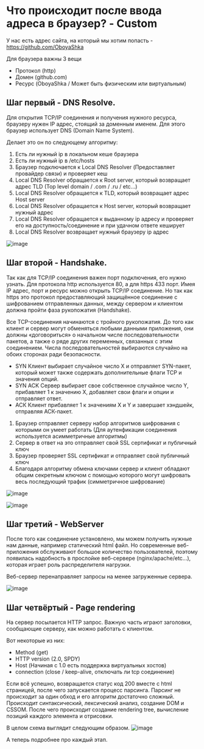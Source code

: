 # Что происходит после ввода адреса в браузер? - Custom

У нас есть адрес сайта, на который мы хотим попасть - https://github.com/OboyaShka

Для браузера важны 3 вещи
- Протокол (http)
- Домен (github.com)
- Ресурс (OboyaShka / Может быть физическим или виртуальным)

## Шаг первый - DNS Resolve.

Для открытия TCP/IP соединения и получения нужного ресурса, браузеру нужен IP адрес, стоящий за доменным именем. Для этого браузер использует DNS (Domain Name System).

Делает это он по следующему алгоритму:
1) Есть ли нужный ip в локальном кеше браузера
2) Есть ли нужный ip в /etc/hosts
3) Браузер подключается к Local DNS Resolver (Предоставляет провайдер связи) и проверяет кеш
4) Local DNS Resolver обращается к Root server, который возвращает адрес TLD (Top level domain / .com / .ru / etc...)
5) Local DNS Resolver обращается к TLD, который возвращает адрес Host server
6) Local DNS Resolver обращается к Host server, который возвращает нужный адрес
7) Local DNS Resolver обращается к выданному ip адресу и проверяет его на доступность/соединение и при удачном ответе кеширует
8) Local DNS Resolver возвращает нужный браузеру ip адрес

![image](https://user-images.githubusercontent.com/66056854/236718962-3651d72e-8fda-4b0e-ab5c-40afebc33d80.png)

## Шаг второй - Handshake.

Так как для TCP/IP соединения важен порт подключения, его нужно узнать. Для протокола http используется 80, а для https 433 порт.
Имея IP адрес, порт и ресурс можно открыть TCP/IP соединение. Но так как https это протокол предоставляющий защищённое соединение с шифрованием отправленных данных, между сервером и клиентом должна пройти фаза рукопожатия (Handshake).

Все TCP-соединения начинаются с тройного рукопожатия. До того как клиент и сервер могут обменяться любыми данными приложения, они должны «договориться» о начальном числе последовательности пакетов, а также о ряде других переменных, связанных с этим соединением. Числа последовательностей выбираются случайно на обоих сторонах ради безопасности.
- SYN Клиент выбирает случайное число Х и отправляет SYN-пакет, который может также содержать дополнительные флаги TCP и значения опций.
- SYN ACK Сервер выбирает свое собственное случайное число Y, прибавляет 1 к значению Х, добавляет свои флаги и опции и отправляет ответ.
- АСК Клиент прибавляет 1 к значениям Х и Y и завершает хэндшейк, отправляя АСК-пакет.

1) Браузер отправляет серверу набор алгоритмов шифрования с которыми он умеет работать (Для аутенфикации соединения используется асимметричные алгоритмы)
2) Сервер в ответ на это отправляет свой SSL сертификат и публичный ключ
3) Браузер проверяет SSL сертификат и отправляет свой публичный ключ
4) Благодаря алгоритму обмена ключами сервер и клиент обладают общим секретным ключом с помощью которого могут шифровать весь последующий трафик (симметричное шифрование) 

![image](https://user-images.githubusercontent.com/66056854/236722595-3562e569-403f-402a-8f54-6af2fe28fa06.png)

![image](https://user-images.githubusercontent.com/66056854/236721514-9bce6ea5-3a9e-40af-bbc2-81feb923fd83.png)

## Шаг третий - WebServer

После того как соединение установлено, мы можем получить нужные нам данные, например статический html файл. Но современные веб-приложения обслуживают большое количество пользователей, поэтому появилась надобность в прослойке веб-сервере (nginx/apache/etc...), которая играет роль распределителя нагрузки.

Веб-сервер перенаправляет запросы на менее загруженные сервера.

![image](https://user-images.githubusercontent.com/66056854/236723672-5ba8a76e-c327-4911-ab56-3dc695d5f6b6.png)

## Шаг четвёртый - Page rendering

На сервер посылается HTTP запрос. Важную часть играют заголовки, сообщающие серверу, как можно работать с клиентом.

Вот некоторые из них:
- Method (get)
- HTTP version (2.0, SPDY)
- Host (Начиная с 1.0 есть поддержка виртуальных хостов)
- connection (close / keep-alive, отключать ли tcp соединение)

Если всё успешно, возвращается статус код 200 вместе с html страницей, после чего запускается процесс парсинга. Парсинг не происходит за один обход и его алгоритм достаточно сложный. Происходит синтаксический, лексический анализ, создание DOM и CSSOM. После чего происходит создание rendering tree, вычисление позиций каждого элемента и отрисовки.

В целом схема выглядит следующим образом.
![image](https://user-images.githubusercontent.com/66056854/236726335-a0c59ca1-1f1c-4444-9a66-8cd94c821a44.png)

А теперь подробнее про каждый этап.

### 
